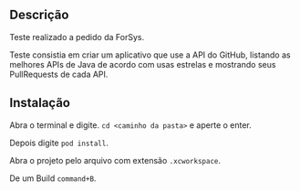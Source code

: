## Descrição

Teste realizado a pedido da ForSys.

Teste consistia em criar um aplicativo que use a API do GitHub, listando as melhores APIs de Java de acordo com usas estrelas e mostrando seus PullRequests de cada API.

## Instalação

Abra o terminal e digite. `cd <caminho da pasta>` e aperte o enter.

Depois digite `pod install`.

Abra o projeto pelo arquivo com extensão `.xcworkspace`.

De um Build `command+B`.
